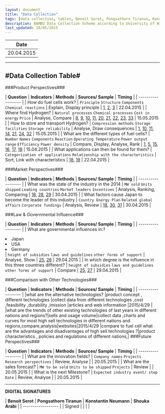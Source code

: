 ```yaml
---
layout: document
title: "Data Collection"
tags: [data collection, tables, Benoit Serot, Pongsathorn Tiranun, Konstantin Neumann, Shouka Arabi, BAMBU, fuel cell]
description: BAMBU Data Collection Scheme according to University of Wisconsin Extension lmguideslides
last_updated: 18/05/2015
---
```


|**Date**|
| ------------------ |
| 20.04.2015 |


----------
#Data Collection Table#
------

###Product Perspectives###

| **Question** | **Indicators** | **Methods** | **Sources/ Sample** | **Timing** |
| ------------------ |
| How do fuel cells work?                       | `Principle` `Structure` `Components` `Chemical reactions`                                         | Explain, Display principle      | [1], [2], [3]                                      | 22.04.2015 |
| Where find Hydrogen?                          | `Natural processes` `Chemical processes` `Cost in energy` `Price`                                 | Analyse, Compare                | [8], [9], [10], [11], [20], [21], [22], [23], [33] | 15.05.2015 |
| How to store and transport Hydrogen?          | `Compression methods` `Storage facilities` `Storage reliability`                                  | Analyse, Draw consequences      | [1], [10], [11], [14], [21], [24], [32]            | 15.05.2015 |
| What are the different types of fuel cells?   | `Number` `Names` `Components` `Reaction` `Operating Temperature` `Power output range` `Efficiency` `Power density`                                                                                | Compare, Display, Analyse, Rank                         | [1], [5], [15], [16], [17], [18]                                   | 15.04.2015 |
| What applications can then be found for them? | `Categorization of applications` `Relationship with the characteristics`                          | Sort, Link with characteristics | [18], [19]                                         | 22.04.2015 |

###Market Perspectives###

| **Question** | **Indicators** | **Methods** | **Sources/ Sample** | **Timing** |
| ------------------ |
| What was the state of the industry in the 2014                 | `MW sold` `Units shipped` `Leading countries` `Market leaders` `Incentives`  | Analysis, Ranking, Comparing | [18], [28], [29]  | 30.04.2015 |
| What factors cause Japan to become the leader of this industry | `Country Energy Plan` `Related global affairs` `Corporate fundings`          | Analysis, Review             | [18], [30], [31]  | 30.04.2015 |

###Law & Governmental Influence###

| **Question** | **Indicators** | **Methods** | **Sources/ Sample** | **Timing** |
| ------------------ |
| What are governmental influences in:? <li>Japan</li><li>USA</li><li>Germany</li>  | `height of subsidies` `laws and guidelines` `other forms of support`  | Analyse, Show | [25], [26] | 29.04.2015 |
| In which degree is the influence in this three countries different?               | `height of subsidies` `laws and guidelines` `other forms of support`  | Compare       | [25], [27] | 29.04.2015 |

###Comparison with Other Technologies###

| **Question** | **Indicators** | **Methods** | **Sources/ Sample** | **Timing** |
| ------------------ |
|what are the alternative technologies?  |product concept , different technologies  |collect data from different technologies ,cost ,feasibility ,durability ,imission  |articles and web information  |2015/4/29  |
|what are the trends of other existing technologies of last years in different nations and regions?|sells and usage volume|collect data ,charts and curves for most high sell technologies in different nations and regions,compare,analysis|websites|2015/4/29
|compare to fuel cell what are the advantages and disadvantages of high sell technologies ?|product characteristics , policies and regulations of different nations,|
###Future Perspectives###

| **Question** | **Indicators** | **Methods** | **Sources/ Sample** | **Timing** |
| ------------------ |
| What are the innovation fields? | `Company names` `Projects` `Research perspectives` | Review, Analyse |  | 20.05.2015 |
| What are the sales forecast?    | `MW to be sold` `Units to be shipped` `Projects`   | Review          |  | 20.05.2015 |
| What is the next Milestone?     | `Expected industry event/ step` `Date`             | Review, Analyse |  | 20.05.2015 |

[Tsinghua Chemistry Lab]: ()
[1]: http://en.wikipedia.org/wiki/Fuel_cell
[2]: http://www.nedstack.com/technology/fuel-cell-setup#up
[3]: http://www.nedstack.com/technology/fuel-cell-principle
[4]: http://www.nedstack.com/technology/fuel-cell-faq
[5]: http://americanhistory.si.edu/fuelcells/basics.htm
[6]: http://www.hydrogen.energy.gov/production.html
[7]: http://www.nrel.gov/hydrogen/proj_production_delivery.html
[8]: http://www.eia.gov/energyexplained/index.cfm?page=hydrogen_production
[9]: http://www.eia.gov/oiaf/servicerpt/hydro/pdf/oiafcneaf(08)04.pdf
[10]: http://www.fuelcelltoday.com/applications/fuel-and-infrastructure
[11]: http://www.fuelcells.org/base.cgim?template=hydrogen_basics
[12]: http://energy.gov/eere/fuelcells/hydrogen-storage
[13]: http://www.hydrogen.energy.gov/science.html
[14]: http://energy.gov/eere/fuelcells/hydrogen-delivery
[15]: http://www.nedstack.com/technology/fuel-cell-types
[16]: http://www.fuelcelltoday.com/technologies
[17]: http://www.fuelcells.org/base.cgim?template=types_of_fuel_cells
[18]: http://www.fuelcells.org/pdfs/TheFuelCellIndustryReview2014.pdf
[19]: http://www.fuelcelltoday.com/applications
[20]: http://en.wikipedia.org/wiki/Hydrogen_production#Partial_oxidation
[21]: http://www.afdc.energy.gov/fuels/hydrogen_production.html
[22]: http://www.h2carblog.com/?p=461
[23]: http://heshydrogen.com/hydrogen-fuel-cost-vs-gasoline/
[24]: http://www.transportation.anl.gov/pdfs/TA/351.pdf
[25]: http://www.sciencedirect.com/science/article/pii/S0360544208002144
[26]: http://www.vdma.org/en_GB/article/-/articleview/3640136
[27]: http://www.now-gmbh.de/fileadmin/user_upload/RE-DL-InternatDownloads/NOW_NEDO_Hydrogen_Similarities_and_Differences_August_2011.pdf
[28]:http://energy.gov/sites/prod/files/2014/11/f19/fcto_2013_market_report.pdf
[29]:http://www.fuelcelltoday.com/analysis/industry-review
[30]:https://www.navigantresearch.com/blog/japan-doubles-down-on-fuel-cell-vehicles
[31]:http://www.businessgreen.com/bg/analysis/2361689/report-fuel-cells-could-kickstart-energy-market-revolution
[32]:http://www1.eere.energy.gov/hydrogenandfuelcells/pdfs/fct_h2_delivery.pdf
[33]:http://energy.gov/eere/fuelcells/hydrogen-production-natural-gas-reforming

----------

**DIGITAL SIGNATURES**

| **Benoit Serot** | **Pongsathorn Tiranun** | **Konstantin Neumann** | **Shouka Arabi** |
| ------------------ |
| Signed |  |  |  |
